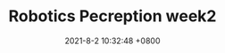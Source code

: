 ---
layout: single
title:  "Robotics Pecreption week2"
date:   "2021-8-2 10:32:48 +0800"
categories: 3d coursera
---